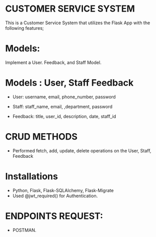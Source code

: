 # CUSTOMER SERVICE SYSTEM 
This is a Customer Service System that utilizes the Flask App with the following features;

# Models:
Implement a User. Feedback, and Staff Model. 

# Models : User, Staff Feedback
- User: username, email, phone_number, password

- Staff: staff_name, email, ,department, password

- Feedback: title, user_id, description, date, staff_id 

# CRUD METHODS 
-  Performed fetch, add, update, delete  operations on the User, Staff, Feedback

# Installations 
- Python, Flask, Flask-SQLAlchemy, Flask-Migrate 
- Used @jwt_required() for Authentication. 

# ENDPOINTS REQUEST: 
- POSTMAN. 





